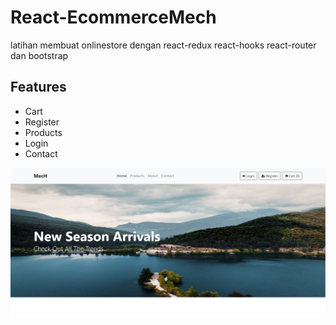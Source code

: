 # React-EcommerceMech 


latihan membuat onlinestore dengan react-redux react-hooks react-router dan bootstrap

## Features

- Cart
- Register
- Products
- Login
- Contact

![image info](./public/assets/ecomm.PNG)

